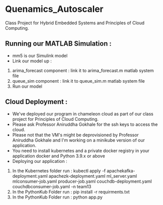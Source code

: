 # Quenamics_Autoscaler
Class Project for Hybrid Embedded Systems and Principles of Cloud Computing.

## Running our MATLAB Simulation : 
- mm5 is our Simulink model
- Link our model up : 
 1. arima_forecast component : link it to arima_forecast.m matlab system file
 2. queue_sim component : link it to queue_sim.m matlab system file
 3. Run our model 

## Cloud Deployment : 
- We've deployed our program in chameleon cloud as part of our class project for Principles of Cloud Computing. 
- Please ask Professor Aniruddha Gokhale for the ssh keys to access the cloud. 
- Please not that the VM's might be deprovisioned by Professor Aniruddha Gokhale and I'm working on a minikube version of our application.
- You need to install kubernetes and a private docker registry in your application docker and Python 3.9.x or above
- Deploying our application : 
 1. In the Kubernetes folder run : kubectl apply -f apachekafka-deployment.yaml apachezk-deployment.yaml ml_server.yaml mlconsumer-job.yaml producer-job.yaml couchdb-deployment.yaml couchdbconsumer-job.yaml -n team13
2. In the PythonKub Folder run : pip install -r requirments.txt
3. In the PythonKub Folder run : python app.py

